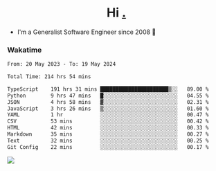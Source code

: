 <h1 align="center">Hi <a href="https://www.hackerrank.com/erasmosaraujo">.</a></h1>
 
- I'm a Generalist Software Engineer  since 2008 🚀
<!--  
<p align="left">
  <a href="https://github.com/erasmosoares/github-readme-stats">
    <img
      align="center"
      src="https://github-readme-stats.vercel.app/api/top-langs/?username=erasmosoares&theme=radical&layout=compact"
    />
  </a>
  <a href="https://github.com/erasmosoares/github-readme-stats">
    [![Harlok's WakaTime stats](https://github-readme-stats.vercel.app/api/wakatime?username=ffflabs)](https://github.com/anuraghazra/github-readme-stats)
  </a>
</p>

<!--
 ### Repo 
 
<p align="left">
 <a href="https://github.com/erasmosoares/github-readme-stats">
    <img
      align="center"
      height="165"
      src="https://github-readme-stats.vercel.app/api/pin?username=erasmosoares&repo=sample-node&title_color=fff&icon_color=f9f9f9&text_color=9f9f9f&bg_color=151515"
    />
  </a>
  <a href="https://github.com/erasmosoares/github-readme-stats">
    <img
      align="center"
      height="165"
      src="https://github-readme-stats.vercel.app/api/pin?username=erasmosoares&repo=sample-node&title_color=fff&icon_color=f9f9f9&text_color=9f9f9f&bg_color=151515"
    />
  </a>
</p>
-->

 ### Wakatime 

<!--START_SECTION:waka-->

```txt
From: 20 May 2023 - To: 19 May 2024

Total Time: 214 hrs 54 mins

TypeScript    191 hrs 31 mins ██████████████████████▒░░   89.00 %
Python        9 hrs 47 mins   █░░░░░░░░░░░░░░░░░░░░░░░░   04.55 %
JSON          4 hrs 58 mins   ▓░░░░░░░░░░░░░░░░░░░░░░░░   02.31 %
JavaScript    3 hrs 26 mins   ▒░░░░░░░░░░░░░░░░░░░░░░░░   01.60 %
YAML          1 hr            ░░░░░░░░░░░░░░░░░░░░░░░░░   00.47 %
CSV           53 mins         ░░░░░░░░░░░░░░░░░░░░░░░░░   00.42 %
HTML          42 mins         ░░░░░░░░░░░░░░░░░░░░░░░░░   00.33 %
Markdown      35 mins         ░░░░░░░░░░░░░░░░░░░░░░░░░   00.27 %
Text          32 mins         ░░░░░░░░░░░░░░░░░░░░░░░░░   00.25 %
Git Config    22 mins         ░░░░░░░░░░░░░░░░░░░░░░░░░   00.17 %
```

<!--END_SECTION:waka-->

![](https://komarev.com/ghpvc/?username=erasmosoares&color=brightgreen)

